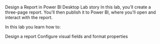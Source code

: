 Design a Report in Power BI Desktop
Lab story
In this lab, you'll create a three-page report. You'll then publish it to Power BI, where you'll open and interact with the report.

In this lab you learn how to:

Design a report
Configure visual fields and format properties
